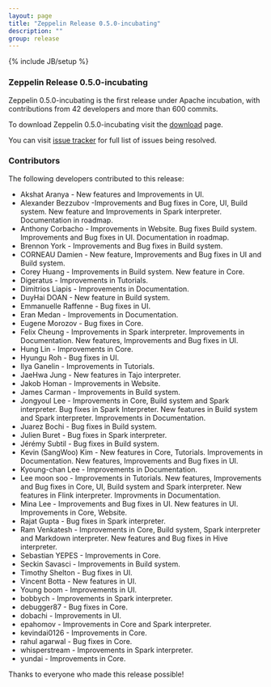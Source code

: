 ```yaml
---
layout: page
title: "Zeppelin Release 0.5.0-incubating"
description: ""
group: release
---
```

<!--
Licensed under the Apache License, Version 2.0 (the "License");
you may not use this file except in compliance with the License.
You may obtain a copy of the License at

http://www.apache.org/licenses/LICENSE-2.0

Unless required by applicable law or agreed to in writing, software
distributed under the License is distributed on an "AS IS" BASIS,
WITHOUT WARRANTIES OR CONDITIONS OF ANY KIND, either express or implied.
See the License for the specific language governing permissions and
limitations under the License.
-->
{% include JB/setup %}

### Zeppelin Release 0.5.0-incubating

Zeppelin 0.5.0-incubating is the first release under Apache incubation, with contributions from 42 developers and more than 600 commits.

To download Zeppelin 0.5.0-incubating visit the [download](../../download.html) page.

You can visit [issue tracker](https://issues.apache.org/jira/secure/ReleaseNote.jspa?projectId=12316221&version=12329850) for full list of issues being resolved.

### Contributors

The following developers contributed to this release:

* Akshat Aranya - New features and Improvements in UI.
* Alexander Bezzubov -Improvements and Bug fixes in Core, UI, Build system. New feature and Improvements in Spark interpreter. Documentation in roadmap.
* Anthony Corbacho - Improvements in Website. Bug fixes Build system. Improvements and Bug fixes in UI. Documentation in roadmap.
* Brennon York - Improvements and Bug fixes in Build system.
* CORNEAU Damien - New feature, Improvements and Bug fixes in UI and Build system.
* Corey Huang - Improvements in Build system. New feature in Core.
* Digeratus - Improvements in Tutorials.
* Dimitrios Liapis - Improvements in Documentation.
* DuyHai DOAN - New feature in Build system.
* Emmanuelle Raffenne - Bug fixes in UI.
* Eran Medan - Improvements in Documentation.
* Eugene Morozov - Bug fixes in Core.
* Felix Cheung - Improvements in Spark interpreter. Improvements in Documentation. New features, Improvements and Bug fixes in UI.
* Hung Lin - Improvements in Core.
* Hyungu Roh - Bug fixes in UI.
* Ilya Ganelin - Improvements in Tutorials.
* JaeHwa Jung - New features in Tajo interpreter.
* Jakob Homan - Improvements in Website.
* James Carman - Improvements in Build system.
* Jongyoul Lee - Improvements in Core, Build system and Spark interpreter. Bug fixes in Spark Interpreter. New features in Build system and Spark interpreter. Improvements in Documentation.
* Juarez Bochi - Bug fixes in Build system.
* Julien Buret - Bug fixes in Spark interpreter.
* Jérémy Subtil - Bug fixes in Build system.
* Kevin (SangWoo) Kim - New features in Core, Tutorials. Improvements in Documentation. New features, Improvements and Bug fixes in UI.
* Kyoung-chan Lee - Improvements in Documentation.
* Lee moon soo - Improvements in Tutorials. New features, Improvements and Bug fixes in Core, UI, Build system and Spark interpreter. New features in Flink interpreter. Improvments in Documentation.
* Mina Lee - Improvements and Bug fixes in UI. New features in UI. Improvements in Core, Website.
* Rajat Gupta - Bug fixes in Spark interpreter.
* Ram Venkatesh - Improvements in Core, Build system, Spark interpreter and Markdown interpreter. New features and Bug fixes in Hive interpreter.
* Sebastian YEPES - Improvements in Core.
* Seckin Savasci - Improvements in Build system.
* Timothy Shelton - Bug fixes in UI.
* Vincent Botta - New features in UI.
* Young boom - Improvements in UI.
* bobbych - Improvements in Spark interpreter.
* debugger87 - Bug fixes in Core.
* dobachi - Improvements in UI.
* epahomov - Improvements in Core and Spark interpreter.
* kevindai0126 - Improvements in Core.
* rahul agarwal - Bug fixes in Core.
* whisperstream - Improvements in Spark interpreter.
* yundai - Improvements in Core.

Thanks to everyone who made this release possible!

